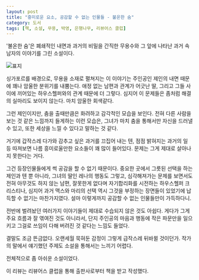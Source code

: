 ```yaml
---
layout: post
title: "흥미로운 요소, 공감할 수 없는 인물들 - 불온한 숨"
category: 도서
tags: [책, 소설, 무용, 박영, 은행나무, 리뷰어스 클럽]
---
```


'불온한 숨'은
폐쇄적인 내면과 과거의 비밀을 간직한 무용수와
그 앞에 나타난 과거 속 남자의 이야기를 그린 소설이다.

![표지](https://lh3.googleusercontent.com/7lh2Q_MYvPp9R7kQdJv4vSMPuIvVY7DTLtDkC1ywFrp5siXBsBxFloM7dGR4V_MB3yu1D9LvWcK-8g=s480)

싱가포르를 배경으로,
무용을 소재로 펼쳐지는 이 이야기는
주인공인 제인의 내면 때문에 꽤나 암울한 분위기를 내뿜는다.
애정 없는 남편과 관계가 어긋난 딸,
그리고 그들 사이에 끼어있는 하우스헬퍼와의 관계 때문에 더 그렇다.
심지어 이 문제들은 좀처럼 해결의 실마리도 보이지 않는다.
마치 암울한 회색같다.

그런 제인이지만, 춤을 출때만큼은 화려하고 감각적인 모습을 보인다.
전혀 다른 사람을 보는 것 같은 느낌까지 들게하는 이런 모습은,
그녀가 마치 춤을 통해서만 자신을 드러낼 수 있고,
또한 세상을 느낄 수 있다고 말하는 것 같다.

거기에 갑작스레 다가와 감추고 싶은 과거를 끄집어 내는 텐,
점점 밝혀지는 과거의 일 등
따져보면 나름 흥미로울만한 요소들이 꽤 많이 들어있다.
문제는 그게 제대로 살아나지 못한다는 거다.

그건 등장인물들에게 썩 공감을 할 수 없기 때문이다.
중요한 곳에서 그릇된 선택을 하는 제인과 텐 뿐 아니라,
그녀의 딸인 레나의 행동도 그렇고,
심각해져가는 문제를 보면서도 전혀 아무것도 하지 않는 남편,
잘못한게 없다며 자기합리화를 시전하는 하우스헬퍼 크리스티나,
심지어 과거 맥스와 마리의 선택 역시
그것을 부정하는 장면들이 있었기에 납득할 수 없기는 마찬가지였다.
설마 이렇게까지 공감할 수 없는 인물들만이 가득하다니.

전반에 벌려놨던 여러가지 이야기들이 제대로 수습되지 않은 것도 아쉽다.
게다가 그게 주요 흐름과 잘 엮여진 것도 아니라서,
단지 주인공의 마음과 행동에 작은 파문만을 일으키고
그걸로 쓰임이 다해 버려진 것 같다는 느낌도 들었다.

결말도 조금 뜬금없다.
오랜세월 묵혀둔 감정이 그렇게 급작스레 뒤바뀔 것이던가.
작가의 말에서 얘기했던 주제도 소설을 통해서는 느끼기 어렵다.

전체적으로 좀 아쉬운 소설이었다.



<div class="im im-info">
이 리뷰는 리뷰어스 클럽을 통해 출판사로부터 책을 받고 작성했다.
</div>
